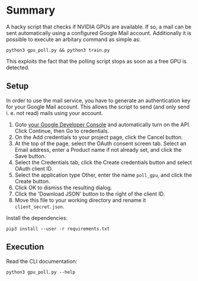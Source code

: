 # Summary
A hacky script that checks if NVIDIA GPUs are available.
If so, a mail can be sent automatically using a configured Google Mail account.
Additionally it is possible to execute an arbitary command as simple as:
```
python3 gpu_poll.py && python3 train.py
```
This exploits the fact that the polling script stops as soon as a free GPU is detected.

## Setup
In order to use the mail service, you have to generate an authentication key for your Google Mail account.
This allows the script to send (and only send i. e. not read) mails using your account.

1. Goto [your Google Developer Console](https://console.developers.google.com/start/api?id=gmail) and automatically turn on the API. Click Continue, then Go to credentials.
2. On the Add credentials to your project page, click the Cancel button.
3. At the top of the page, select the OAuth consent screen tab. Select an Email address, enter a Product name if not already set, and click the Save button.
4. Select the Credentials tab, click the Create credentials button and select OAuth client ID.
5. Select the application type Other, enter the name `poll_gpu`, and click the Create button.
6. Click OK to dismiss the resulting dialog.
7. Click the 'Download JSON' button to the right of the client ID.
8. Move this file to your working directory and rename it `client_secret.json`.

Install the dependencies:
```
pip3 install --user -r requirements.txt
```

## Execution
Read the CLI documentation:
```
python3 gpu_poll.py --help
```
